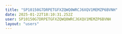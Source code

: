 ```yaml
---
title: "SP10150G7DRPETGFXZQWQ0WRCJ6XQV1MEMZP6BVNH"
date: 2025-01-22T18:10:31.252Z
user: SP10150G7DRPETGFXZQWQ0WRCJ6XQV1MEMZP6BVNH
layout: "users"
---
```

    